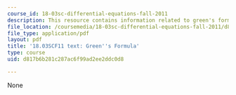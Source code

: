 ```yaml
---
course_id: 18-03sc-differential-equations-fall-2011
description: This resource contains information related to green's formula.
file_location: /coursemedia/18-03sc-differential-equations-fall-2011/d817b6b281c287ac6f99ad2ee2ddc0d8_MIT18_03SCF11_s26_2text.pdf
file_type: application/pdf
layout: pdf
title: '18.03SCF11 text: Green''s Formula'
type: course
uid: d817b6b281c287ac6f99ad2ee2ddc0d8

---
```

None